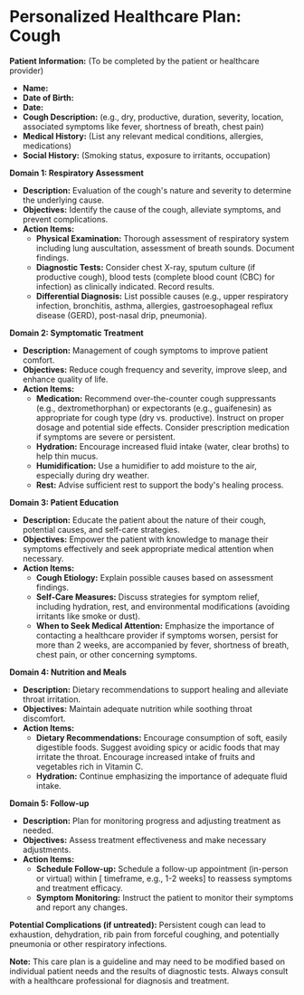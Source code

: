 # Personalized Healthcare Plan: Cough

**Patient Information:** (To be completed by the patient or healthcare provider)

* **Name:**
* **Date of Birth:**
* **Date:**
* **Cough Description:** (e.g., dry, productive, duration, severity, location, associated symptoms like fever, shortness of breath, chest pain)
* **Medical History:** (List any relevant medical conditions, allergies, medications)
* **Social History:** (Smoking status, exposure to irritants, occupation)


**Domain 1: Respiratory Assessment**

* **Description:** Evaluation of the cough's nature and severity to determine the underlying cause.
* **Objectives:**  Identify the cause of the cough, alleviate symptoms, and prevent complications.
* **Action Items:**
    * **Physical Examination:**  Thorough assessment of respiratory system including lung auscultation, assessment of breath sounds. Document findings.
    * **Diagnostic Tests:** Consider chest X-ray, sputum culture (if productive cough), blood tests (complete blood count (CBC) for infection)  as clinically indicated. Record results.
    * **Differential Diagnosis:** List possible causes (e.g., upper respiratory infection, bronchitis, asthma, allergies, gastroesophageal reflux disease (GERD), post-nasal drip, pneumonia).


**Domain 2: Symptomatic Treatment**

* **Description:** Management of cough symptoms to improve patient comfort.
* **Objectives:** Reduce cough frequency and severity, improve sleep, and enhance quality of life.
* **Action Items:**
    * **Medication:**  Recommend over-the-counter cough suppressants (e.g., dextromethorphan) or expectorants (e.g., guaifenesin) as appropriate for cough type (dry vs. productive).  Instruct on proper dosage and potential side effects.  Consider prescription medication if symptoms are severe or persistent.
    * **Hydration:** Encourage increased fluid intake (water, clear broths) to help thin mucus.
    * **Humidification:** Use a humidifier to add moisture to the air, especially during dry weather.
    * **Rest:** Advise sufficient rest to support the body's healing process.


**Domain 3: Patient Education**

* **Description:** Educate the patient about the nature of their cough, potential causes, and self-care strategies.
* **Objectives:** Empower the patient with knowledge to manage their symptoms effectively and seek appropriate medical attention when necessary.
* **Action Items:**
    * **Cough Etiology:** Explain possible causes based on assessment findings.
    * **Self-Care Measures:**  Discuss strategies for symptom relief, including hydration, rest, and environmental modifications (avoiding irritants like smoke or dust).
    * **When to Seek Medical Attention:** Emphasize the importance of contacting a healthcare provider if symptoms worsen, persist for more than 2 weeks, are accompanied by fever, shortness of breath, chest pain, or other concerning symptoms.


**Domain 4:  Nutrition and Meals**

* **Description:** Dietary recommendations to support healing and alleviate throat irritation.
* **Objectives:** Maintain adequate nutrition while soothing throat discomfort.
* **Action Items:**
    * **Dietary Recommendations:**  Encourage consumption of soft, easily digestible foods. Suggest avoiding spicy or acidic foods that may irritate the throat.  Encourage increased intake of fruits and vegetables rich in Vitamin C.
    * **Hydration:** Continue emphasizing the importance of adequate fluid intake.


**Domain 5:  Follow-up**

* **Description:** Plan for monitoring progress and adjusting treatment as needed.
* **Objectives:** Assess treatment effectiveness and make necessary adjustments.
* **Action Items:**
    * **Schedule Follow-up:** Schedule a follow-up appointment (in-person or virtual) within [ timeframe, e.g., 1-2 weeks] to reassess symptoms and treatment efficacy.
    * **Symptom Monitoring:** Instruct the patient to monitor their symptoms and report any changes.



**Potential Complications (if untreated):**  Persistent cough can lead to exhaustion, dehydration, rib pain from forceful coughing, and potentially pneumonia or other respiratory infections.

**Note:** This care plan is a guideline and may need to be modified based on individual patient needs and the results of diagnostic tests.  Always consult with a healthcare professional for diagnosis and treatment.